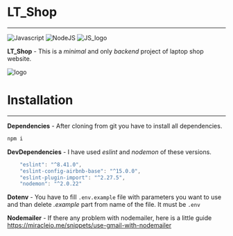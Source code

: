 # LT_Shop
___
![Javascript](https://img.shields.io/badge/Javascript-8A2BE2)
![NodeJS](https://img.shields.io/badge/NodeJS-v16.15.0-orange)
![JS_logo](https://img.shields.io/badge/-green?logo=javascript&logoColor=8A2BE2)

**LT_Shop** - This is a *minimal* and only *backend* project of laptop shop website.

![logo](https://images-workbench.99static.com/jX3n5k5xwUoEJveWEKmGR_w4g4g=/782x793:1533x1544/fit-in/500x500/filters:fill(white,true):format(webp)/http://s3.amazonaws.com/projects-files/27/2716/271682/ea71a387-979d-49e9-ab4a-7a9b888c2ce5.png)

# Installation
___
**Dependencies** - After cloning from git you have to install all dependencies.

```javascript
npm i
```
**DevDependencies** - I have used *eslint* and *nodemon* of these versions.
```javascript
    "eslint": "^8.41.0",
    "eslint-config-airbnb-base": "^15.0.0",
    "eslint-plugin-import": "^2.27.5",
    "nodemon": "^2.0.22"
```

**Dotenv** - You have to fill `.env.example` file with parameters you want to use and than delete *.example* part from name of the file. It must be `.env`

**Nodemailer** - If there any problem with nodemailer, here is a little guide https://miracleio.me/snippets/use-gmail-with-nodemailer
